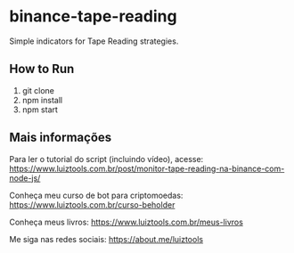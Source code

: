 # binance-tape-reading
Simple indicators for Tape Reading strategies.

## How to Run

1. git clone
2. npm install
5. npm start

## Mais informações

Para ler o tutorial do script (incluindo vídeo), acesse: https://www.luiztools.com.br/post/monitor-tape-reading-na-binance-com-node-js/

Conheça meu curso de bot para criptomoedas: https://www.luiztools.com.br/curso-beholder

Conheça meus livros: https://www.luiztools.com.br/meus-livros

Me siga nas redes sociais: https://about.me/luiztools
